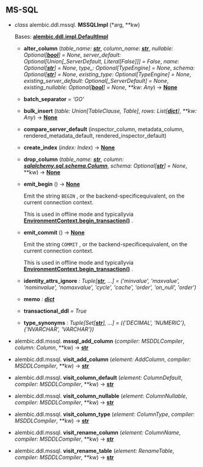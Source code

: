 [sqlalchemy.schema.DDLElement]: https://docs.sqlalchemy.org/en/14/core/ddl.html#sqlalchemy.schema.DDLElement
[Custom SQL Constructs and Compilation Extension]: https://docs.sqlalchemy.org/en/14/core/compiler.html#sqlalchemy-ext-compiler-toplevel
[Operation Directives]: operations.html#alembic-operations-toplevel
[str]: https://docs.python.org/3/library/stdtypes.html#str
[sqlalchemy.sql.schema.Column]: https://docs.sqlalchemy.org/en/14/core/metadata.html#sqlalchemy.schema.Column
[sqlalchemy.sql.elements.quoted_name]: https://docs.sqlalchemy.org/en/14/core/sqlelement.html#sqlalchemy.sql.expression.quoted_name
[bool]: https://docs.python.org/3/library/functions.html#bool
[AddColumn]: #alembic.ddl.base.AddColumn
[ColumnDefault]: #alembic.ddl.base.ColumnDefault
[ColumnName]: #alembic.ddl.base.ColumnName
[ColumnNullable]: #alembic.ddl.base.ColumnNullable
[ColumnType]: #alembic.ddl.base.ColumnType
[ComputedColumnDefault]: #alembic.ddl.base.ComputedColumnDefault
[DropColumn]: #alembic.ddl.base.DropColumn
[IdentityColumnDefault]: #alembic.ddl.base.IdentityColumnDefault
[RenameTable]: #alembic.ddl.base.RenameTable
[None]: https://docs.python.org/3/library/constants.html#None
[dict]: https://docs.python.org/3/library/stdtypes.html#dict
[EnvironmentContext.begin_transaction()]: runtime.html#alembic.runtime.environment.EnvironmentContext.begin_transaction
[EnvironmentContext.run_migrations()]: runtime.html#alembic.runtime.environment.EnvironmentContext.run_migrations
[alembic.ddl.impl.DefaultImpl]: #alembic.ddl.impl.DefaultImpl
[alembic.ddl.mysql.MySQLImpl]: #alembic.ddl.mysql.MySQLImpl
[alembic.ddl.base.AlterColumn]: #alembic.ddl.base.AlterColumn
[alembic.ddl.mysql.MySQLChangeColumn]: #alembic.ddl.mysql.MySQLChangeColumn
[alembic.operations.ops.AddConstraintOp]: operations.html#alembic.operations.ops.AddConstraintOp
[BatchOperations]: ../ops.html#alembic.operations.BatchOperations
[BatchOperations.create_exclude_constraint()]: ../ops.html#alembic.operations.BatchOperations.create_exclude_constraint
[Operations]: ../ops.html#alembic.operations.Operations
[Operations.create_exclude_constraint()]: ../ops.html#alembic.operations.Operations.create_exclude_constraint
[sqlalchemy.dialects.postgresql.ext.ExcludeConstraint]: https://docs.sqlalchemy.org/en/14/dialects/postgresql.html#sqlalchemy.dialects.postgresql.ExcludeConstraint
[alembic.ddl.postgresql.CreateExcludeConstraintOp]: #alembic.ddl.postgresql.CreateExcludeConstraintOp
[alembic.ddl.postgresql.PostgresqlColumnType]: #alembic.ddl.postgresql.PostgresqlColumnType
[alembic.ddl.base.RenameTable]: #alembic.ddl.base.RenameTable
[http://bugs.python.org/issue10740]: http://bugs.python.org/issue10740

## MS-SQL

* *class* alembic.ddl.mssql. **MSSQLImpl** (\*arg, \*\*kw)

    Bases:   **[alembic.ddl.impl.DefaultImpl]**

  * **alter_column** (*table_name:* ***[str]***, *column_name:* ***[str]***, *nullable:* *Optional\[**[bool]**\] = None*, *server_default:* *Optional\[Union\[_ServerDefault, Literal\[False\]\]\] = False*, *name:* *Optional\[**[str]**\] = None*, *type_:* *Optional\[TypeEngine\] = None*, *schema:* *Optional\[**[str]**\] = None*, *existing_type:* *Optional\[TypeEngine\] = None*, *existing_server_default:* *Optional\[_ServerDefault\] = None*, *existing_nullable:* *Optional\[**[bool]**\] = None*, *\*\*kw:* *Any*) → **[None]**

  * **batch_separator**  *= 'GO'*

  * **bulk_insert** (*table:* *Union\[TableClause, Table\]*, *rows:* *List\[**[dict]**\]*, *\*\*kw:* *Any*) → **[None]**

  * **compare_server_default** (inspector_column, metadata_column, rendered_metadata_default, rendered_inspector_default)

  * **create_index** (*index:* *Index*) → **[None]**

  * **drop_column** (*table_name:* ***[str]***, *column:* ***[sqlalchemy.sql.schema.Column]***, *schema:* *Optional\[**[str]**\] = None*, \*\*kw) → **[None]**

  * **emit_begin** () → **[None]**

    Emit the string   `BEGIN`  , or the backend-specificequivalent, on the current connection context.

    This is used in offline mode and typicallyvia   **[EnvironmentContext.begin_transaction()]**  .

  * **emit_commit** () → **[None]**

    Emit the string   `COMMIT`  , or the backend-specificequivalent, on the current connection context.

    This is used in offline mode and typicallyvia   **[EnvironmentContext.begin_transaction()]**  .

  * **identity_attrs_ignore**  *: Tuple\[**[str]**, ...\]*  *= ('minvalue', 'maxvalue', 'nominvalue', 'nomaxvalue', 'cycle', 'cache', 'order', 'on_null', 'order')*

  * **memo**  *: **[dict]***

  * **transactional_ddl**  *= True*

  * **type_synonyms**  *: Tuple\[Set\[**[str]**\], ...\]*  *= ({'DECIMAL', 'NUMERIC'}, {'NVARCHAR', 'VARCHAR'})*

* alembic.ddl.mssql. **mssql_add_column** (*compiler:* *MSDDLCompiler*, *column:* *Column*, \*\*kw) → **[str]**

* alembic.ddl.mssql. **visit_add_column** (*element:* *AddColumn*, *compiler:* *MSDDLCompiler*, \*\*kw) → **[str]**

* alembic.ddl.mssql. **visit_column_default** (*element:* *ColumnDefault*, *compiler:* *MSDDLCompiler*, \*\*kw) → **[str]**

* alembic.ddl.mssql. **visit_column_nullable** (*element:* *ColumnNullable*, *compiler:* *MSDDLCompiler*, \*\*kw) → **[str]**

* alembic.ddl.mssql. **visit_column_type** (*element:* *ColumnType*, *compiler:* *MSDDLCompiler*, \*\*kw) → **[str]**

* alembic.ddl.mssql. **visit_rename_column** (*element:* *ColumnName*, *compiler:* *MSDDLCompiler*, \*\*kw) → **[str]**

* alembic.ddl.mssql. **visit_rename_table** (*element:* *RenameTable*, *compiler:* *MSDDLCompiler*, \*\*kw) → **[str]**
